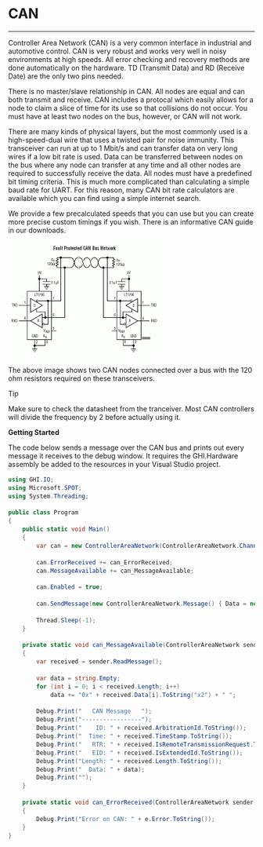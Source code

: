 # CAN
---

Controller Area Network (CAN) is a very common interface in industrial and automotive control. CAN is very robust and works very well in noisy environments at high speeds. All error checking and recovery methods are done automatically on the hardware. TD (Transmit Data) and RD (Receive Date) are the only two pins needed.

There is no master/slave relationship in CAN. All nodes are equal and can both transmit and receive. CAN includes a protocal which easily allows for a node to claim a slice of time for its use so that collisions do not occur. You must have at least two nodes on the bus, however, or CAN will not work.

There are many kinds of physical layers, but the most commonly used is a high-speed-dual wire that uses a twisted pair for noise immunity. This transceiver can run at up to 1 Mbit/s and can transfer data on very long wires if a low bit rate is used. Data can be transferred between nodes on the bus where any node can transfer at any time and all other nodes are required to successfully receive the data. All nodes must have a predefined bit timing criteria. This is much more complicated than calculating a simple baud rate for UART. For this reason, many CAN bit rate calculators are available which you can find using a simple internet search.

We provide a few precalculated speeds that you can use but you can create more precise custom timings if you wish. There is an informative CAN guide in our downloads.

![Can Bus](images/can-bus.jpg)

The above image shows two CAN nodes connected over a bus with the 120 ohm resistors required on these transceivers.

> [!Tip]
> Make sure to check the datasheet from the tranceiver. Most CAN controllers will divide the frequency by 2 before actually using it.

**Getting Started**

The code below sends a message over the CAN bus and prints out every message it receives to the debug window. It requires the GHI.Hardware assembly be added to the resources in your Visual Studio project.

```cs
using GHI.IO;
using Microsoft.SPOT;
using System.Threading;

public class Program
{
    public static void Main()
    {
        var can = new ControllerAreaNetwork(ControllerAreaNetwork.Channel.One, ControllerAreaNetwork.Speed.Kbps1000);

        can.ErrorReceived += can_ErrorReceived;
        can.MessageAvailable += can_MessageAvailable;

        can.Enabled = true;

        can.SendMessage(new ControllerAreaNetwork.Message() { Data = new byte[] { 0x01, 0x02, 0x03, 0x04, 0x05, 0x06, 0x07, 0x08 }, ArbitrationId = 0x12345678, Length = 8, IsRemoteTransmissionRequest = false, IsExtendedId = true });

        Thread.Sleep(-1);
    }

    private static void can_MessageAvailable(ControllerAreaNetwork sender, ControllerAreaNetwork.MessageAvailableEventArgs e)
    {
        var received = sender.ReadMessage();

        var data = string.Empty;
        for (int i = 0; i < received.Length; i++)
            data += "0x" + received.Data[i].ToString("x2") + " ";

        Debug.Print("   CAN Message   ");
        Debug.Print("-----------------");
        Debug.Print("    ID: " + received.ArbitrationId.ToString());
        Debug.Print("  Time: " + received.TimeStamp.ToString());
        Debug.Print("   RTR: " + received.IsRemoteTransmissionRequest.ToString());
        Debug.Print("   EID: " + received.IsExtendedId.ToString());
        Debug.Print("Length: " + received.Length.ToString());
        Debug.Print("  Data: " + data);
        Debug.Print(""); 
    }

    private static void can_ErrorReceived(ControllerAreaNetwork sender, ControllerAreaNetwork.ErrorReceivedEventArgs e)
    {
        Debug.Print("Error on CAN: " + e.Error.ToString());
    }
}
```
